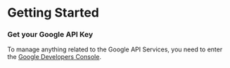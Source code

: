 # Getting Started


### Get your Google API Key
To manage anything related to the Google API Services, you need to enter the
[Google Developers Console](https://console.developers.google.com/).